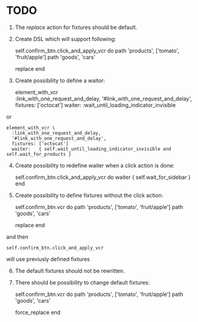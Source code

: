 # TODO

1. The *replace* action for fixtures should be default.
2. Create DSL which will support following:

    self.confirm_btn.click_and_apply_vcr do
      path 'products', ['tomato', 'fruit/apple']
      path 'goods', 'cars'

      replace
    end

3. Create possibility to define a waitor:

    element_with_vcr \
      :link_with_one_request_and_delay,
      '#link_with_one_request_and_delay',
      fixtures: ['octocat']
      waiter: :wait_until_loading_indicator_invisible

  or

    element_with_vcr \
      :link_with_one_request_and_delay,
      '#link_with_one_request_and_delay',
      fixtures: ['octocat']
      waiter:   { self.wait_until_loading_indicator_invisible and self.wait_for_products }

4. Create possibility to redefine waiter when a click action is done:

    self.confirm_btn.click_and_apply_vcr do
      waiter { self.wait_for_sidebar }
    end

5. Create possibility to define fixtures without the click action:

    self.confirm_btn.vcr do
      path 'products', ['tomato', 'fruit/apple']
      path 'goods', 'cars'

      replace
    end

  and then

    self.confirm_btn.click_and_apply_vcr

  will use previusly defined fixtures

6. The default fixtures should not be rewritten.
7. There should be possibility to change default fixtures:

    self.confirm_btn.vcr do
      path 'products', ['tomato', 'fruit/apple']
      path 'goods', 'cars'

      force_replace
    end